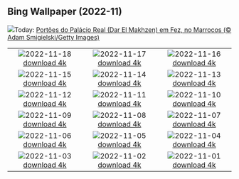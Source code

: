 ## Bing Wallpaper (2022-11)
![](https://www.bing.com/th?id=OHR.IslamicArt_PT-BR1855196332_UHD.jpg&w=1000)Today: [Portões do Palácio Real (Dar El Makhzen) em Fez, no Marrocos (© Adam Smigielski/Getty Images)](https://www.bing.com/th?id=OHR.IslamicArt_PT-BR1855196332_UHD.jpg)

|      |      |      |
| :----: | :----: | :----: |
|![](https://www.bing.com/th?id=OHR.McKenzieRiverTrail_PT-BR6251948053_UHD.jpg&pid=hp&w=384&h=216&rs=1&c=4)2022-11-18 [download 4k](https://www.bing.com/th?id=OHR.McKenzieRiverTrail_PT-BR6251948053_UHD.jpg)|![](https://www.bing.com/th?id=OHR.Unesco50_PT-BR6043327844_UHD.jpg&pid=hp&w=384&h=216&rs=1&c=4)2022-11-17 [download 4k](https://www.bing.com/th?id=OHR.Unesco50_PT-BR6043327844_UHD.jpg)|![](https://www.bing.com/th?id=OHR.LontraCanadensis_PT-BR5875089036_UHD.jpg&pid=hp&w=384&h=216&rs=1&c=4)2022-11-16 [download 4k](https://www.bing.com/th?id=OHR.LontraCanadensis_PT-BR5875089036_UHD.jpg)|
|![](https://www.bing.com/th?id=OHR.SanGiovanni_PT-BR5680008327_UHD.jpg&pid=hp&w=384&h=216&rs=1&c=4)2022-11-15 [download 4k](https://www.bing.com/th?id=OHR.SanGiovanni_PT-BR5680008327_UHD.jpg)|![](https://www.bing.com/th?id=OHR.IsarwinkelSylvenstein_PT-BR5517547564_UHD.jpg&pid=hp&w=384&h=216&rs=1&c=4)2022-11-14 [download 4k](https://www.bing.com/th?id=OHR.IsarwinkelSylvenstein_PT-BR5517547564_UHD.jpg)|![](https://www.bing.com/th?id=OHR.HainesEagle_PT-BR5099054177_UHD.jpg&pid=hp&w=384&h=216&rs=1&c=4)2022-11-13 [download 4k](https://www.bing.com/th?id=OHR.HainesEagle_PT-BR5099054177_UHD.jpg)|
|![](https://www.bing.com/th?id=OHR.RuaAurora_PT-BR6608773307_UHD.jpg&pid=hp&w=384&h=216&rs=1&c=4)2022-11-12 [download 4k](https://www.bing.com/th?id=OHR.RuaAurora_PT-BR6608773307_UHD.jpg)|![](https://www.bing.com/th?id=OHR.BadLightning_PT-BR4948004661_UHD.jpg&pid=hp&w=384&h=216&rs=1&c=4)2022-11-11 [download 4k](https://www.bing.com/th?id=OHR.BadLightning_PT-BR4948004661_UHD.jpg)|![](https://www.bing.com/th?id=OHR.HedgehogNest_PT-BR4791971016_UHD.jpg&pid=hp&w=384&h=216&rs=1&c=4)2022-11-10 [download 4k](https://www.bing.com/th?id=OHR.HedgehogNest_PT-BR4791971016_UHD.jpg)|
|![](https://www.bing.com/th?id=OHR.YiPeng_PT-BR4640177510_UHD.jpg&pid=hp&w=384&h=216&rs=1&c=4)2022-11-09 [download 4k](https://www.bing.com/th?id=OHR.YiPeng_PT-BR4640177510_UHD.jpg)|![](https://www.bing.com/th?id=OHR.CrestedButteEclispe_PT-BR4446097044_UHD.jpg&pid=hp&w=384&h=216&rs=1&c=4)2022-11-08 [download 4k](https://www.bing.com/th?id=OHR.CrestedButteEclispe_PT-BR4446097044_UHD.jpg)|![](https://www.bing.com/th?id=OHR.MarathonSunday_PT-BR4256998937_UHD.jpg&pid=hp&w=384&h=216&rs=1&c=4)2022-11-07 [download 4k](https://www.bing.com/th?id=OHR.MarathonSunday_PT-BR4256998937_UHD.jpg)|
|![](https://www.bing.com/th?id=OHR.Trossachs_PT-BR3005331374_UHD.jpg&pid=hp&w=384&h=216&rs=1&c=4)2022-11-06 [download 4k](https://www.bing.com/th?id=OHR.Trossachs_PT-BR3005331374_UHD.jpg)|![](https://www.bing.com/th?id=OHR.Deities_PT-BR2795525471_UHD.jpg&pid=hp&w=384&h=216&rs=1&c=4)2022-11-05 [download 4k](https://www.bing.com/th?id=OHR.Deities_PT-BR2795525471_UHD.jpg)|![](https://www.bing.com/th?id=OHR.AmboseliBioshere_PT-BR6762560661_UHD.jpg&pid=hp&w=384&h=216&rs=1&c=4)2022-11-04 [download 4k](https://www.bing.com/th?id=OHR.AmboseliBioshere_PT-BR6762560661_UHD.jpg)|
|![](https://www.bing.com/th?id=OHR.TeaPlantationsMunnar_PT-BR6608636788_UHD.jpg&pid=hp&w=384&h=216&rs=1&c=4)2022-11-03 [download 4k](https://www.bing.com/th?id=OHR.TeaPlantationsMunnar_PT-BR6608636788_UHD.jpg)|![](https://www.bing.com/th?id=OHR.Calacas_PT-BR6425689711_UHD.jpg&pid=hp&w=384&h=216&rs=1&c=4)2022-11-02 [download 4k](https://www.bing.com/th?id=OHR.Calacas_PT-BR6425689711_UHD.jpg)|![](https://www.bing.com/th?id=OHR.CarlosDrummond120_PT-BR1070507633_UHD.jpg&pid=hp&w=384&h=216&rs=1&c=4)2022-11-01 [download 4k](https://www.bing.com/th?id=OHR.CarlosDrummond120_PT-BR1070507633_UHD.jpg)|
